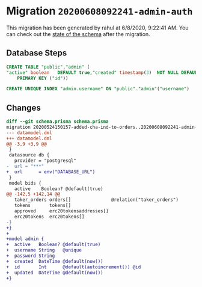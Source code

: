 # Migration `20200608092241-admin-auth`

This migration has been generated by rahul at 6/8/2020, 9:22:41 AM.
You can check out the [state of the schema](./schema.prisma) after the migration.

## Database Steps

```sql
CREATE TABLE "public"."admin" (
"active" boolean   DEFAULT true,"created" timestamp(3)  NOT NULL DEFAULT CURRENT_TIMESTAMP,"id" SERIAL,"password" text  NOT NULL ,"updated" timestamp(3)  NOT NULL DEFAULT CURRENT_TIMESTAMP,"username" text  NOT NULL ,
    PRIMARY KEY ("id"))

CREATE UNIQUE INDEX "admin.username" ON "public"."admin"("username")
```

## Changes

```diff
diff --git schema.prisma schema.prisma
migration 20200524150157-added-cha-ind-to-orders..20200608092241-admin-auth
--- datamodel.dml
+++ datamodel.dml
@@ -3,9 +3,9 @@
 }
 datasource db {
   provider = "postgresql"
-  url = "***"
+  url      = env("DATABASE_URL")
 }
 model bids {
   active    Boolean? @default(true)
@@ -142,5 +142,14 @@
   taker_orders orders[]               @relation("taker_orders")
   tokens       tokens[]
   approved     erc20tokensaddresses[]
   erc20tokens  erc20tokens[]
-}
+}
+
+model admin {
+  active   Boolean? @default(true)
+  username String   @unique
+  password String
+  created  DateTime @default(now())
+  id       Int      @default(autoincrement()) @id
+  updated  DateTime @default(now())
+}
```


